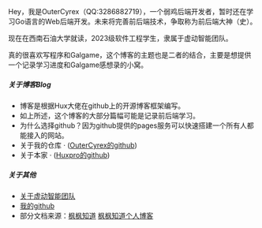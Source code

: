 Hey，我是OuterCyrex（QQ:3286882719），一个弱鸡后端开发者，暂时还在学习Go语言的Web后端开发。未来将完善前后端技术，争取称为前后端大神（史）。

现在在西南石油大学就读，2023级软件工程学生，隶属于虚动智能团队。


真的很喜欢写程序和Galgame，这个博客的主题也是二者的结合，主要是想提供一个记录学习进度和Galgame感想录的小窝。


##### 关于博客Blog

- 博客是根据Hux大佬在github上的开源博客框架编写。
- 如上所述，这个博客的大部分篇幅可能是记录前后端学习。
- 为什么选择github？因为github提供的pages服务可以快速搭建一个所有人都能接入的网站。
- 关于我的仓库 · ([OuterCyrex的github](https://github.com/OuterCyrex/OuterCyrex.github.io))
- 关于本家 · ([Huxpro的github](https://github.com/Huxpro/huxpro.github.io))


##### 关于其他

- [关于虚动智能团队][1]
- [我的github][2]
- 部分文档来源：[枫枫知道][3] [枫枫知道个人博客][4]



[1]: http://xdzn.club
[2]: http://github.com/OuterCyrex
[3]: https://docs.fengfengzhidao.com/#/?id=fengfeng-docs-%e6%9e%ab%e6%9e%ab%e7%9f%a5%e9%81%93%e5%ae%98%e6%96%b9%e6%96%87%e6%a1%a3
[4]: https://www.fengfengzhidao.com/special/2/52
